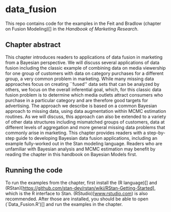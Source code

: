# data_fusion

This repo contains code for the examples in the Feit and Bradlow (chapter on Fusion Modeling)[] in the *Handbook of Marketing Research*. 

## Chapter abstract
This chapter introduces readers to applications of data fusion in marketing from a Bayesian perspective.  We will discuss several applications of data fusion including the classic example of combining data on media viewership for one group of customers with data on category purchases for a different group, a very common problem in marketing. While many missing data approaches focus on creating ``fused'' data sets that can be analyzed by others, we focus on the overall inferential goal, which, for this classic data fusion problem is to determine which media outlets attract consumers who purchase in a particular category and are therefore good targets for advertising. The approach we describe is based on a common Bayesian approach to missing data, using data augmentation within MCMC estimation routines.  As we will discuss, this approach can also be extended to a variety of other data structures including mismatched groups of customers, data at different levels of aggregation and more general missing data problems that commonly arise in marketing. This chapter provides readers with a step-by-step guide to developing Bayesian data fusion applications, including an example fully-worked out in the Stan modeling language.  Readers who are unfamiliar with Bayesian analysis and MCMC estimation may benefit by reading the chapter in this handbook on Bayesian Models first.


## Running the code
To run the examples from the chapter, first install the (R language)[] and (RStan)[https://github.com/stan-dev/rstan/wiki/RStan-Getting-Started], which is the R interface to Stan.  (RStudio)[www.rstudio.com) is also recommended. After those are installed, you should be able to open (`Data_Fusion.R')[] and run the examples in the chapter. 
